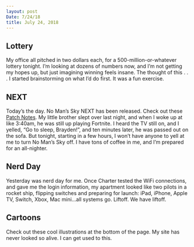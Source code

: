 ```yaml
---
layout: post
Date: 7/24/18
title: July 24, 2018
---
```


## Lottery

My office all pitched in two dollars each, for a 500-million-or-whatever lottery tonight. I’m looking at dozens of numbers now, and I’m not getting my hopes up, but just imagining winning feels insane. The thought of this . . . I started brainstorming on what I’d do first. It was a fun exercise.

## NEXT

Today’s the day. No Man’s Sky NEXT has been released. Check out these [Patch Notes][1]. My little brother slept over last night, and when I woke up at like 3:40am, he was still up playing Fortnite. I heard the TV still on, and I yelled, “Go to sleep, Brayden!”, and ten minutes later, he was passed out on the sofa. But tonight, starting in a few hours, I won’t have anyone to yell at me to turn No Man’s Sky off. I have tons of coffee in me, and I’m prepared for an all-nighter.

## Nerd Day

Yesterday was nerd day for me. Once Charter tested the WiFi connections, and gave me the login information, my apartment looked like two pilots in a rocket ship, flipping switches and preparing for launch: iPad, iPhone, Apple TV, Switch, Xbox, Mac mini...all systems go. Liftoff. We have liftoff.

## Cartoons

Check out these cool illustrations at the bottom of the page. My site has never looked so alive. I can get used to this.

[1]:	https://www.nomanssky.com/next-update/